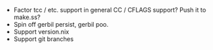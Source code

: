 * Factor tcc / etc. support in general CC / CFLAGS support? Push it to make.ss?
* Spin off gerbil persist, gerbil poo.
* Support version.nix
* Support git branches
